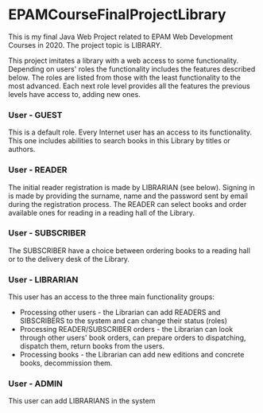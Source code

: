 # EPAMCourseFinalProjectLibrary
This is my final Java Web Project related to EPAM Web Development Courses in 2020. The project topic is LIBRARY.

This project imitates a library with a web access to some functionality. Depending on users' roles the functionality includes the features described below.
The roles are listed from those with the least functionality to the most advanced. Each next role level provides all the features the previous levels have access to, adding new ones.

### User - GUEST
This is a default role. Every Internet user has an access to its functionality. This one includes abilities to search books in this Library by titles or authors.

### User - READER
The initial reader registration is made by LIBRARIAN (see below). Signing in is made by providing the surname, name and the password sent by email during the registration process.
The READER can select books and order available ones for reading in a reading hall of the Library.

### User - SUBSCRIBER
The SUBSCRIBER have a choice between ordering books to a reading hall or to the delivery desk of the Library.

### User - LIBRARIAN
This user has an access to the three main functionality groups:
- Processing other users - the Librarian can add READERS and SIBSCRIBERS to the system and can change their status (roles)
- Processing READER/SUBSCRIBER orders - the Librarian can look through other users' book orders, can prepare orders to dispatching, dispatch them, return books from the users.
- Processing books - the Librarian can add new editions and concrete books, decommission them.

### User - ADMIN
This user can add LIBRARIANS in the system